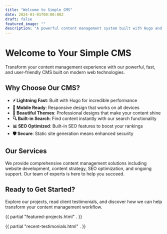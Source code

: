 ```yaml
---
title: "Welcome to Simple CMS"
date: 2024-01-01T00:00:00Z
draft: false
featured_image: ""
description: "A powerful content management system built with Hugo and Decap CMS. Create, manage, and publish content with ease."
---
```


# Welcome to Your Simple CMS

Transform your content management experience with our powerful, fast, and user-friendly CMS built on modern web technologies.

## Why Choose Our CMS?

- **⚡ Lightning Fast**: Built with Hugo for incredible performance
- **📱 Mobile Ready**: Responsive design that works on all devices  
- **🎨 Beautiful Themes**: Professional designs that make your content shine
- **🔍 Built-in Search**: Find content instantly with our search functionality
- **📊 SEO Optimized**: Built-in SEO features to boost your rankings
- **🛡️ Secure**: Static site generation means enhanced security

## Our Services

We provide comprehensive content management solutions including website development, content strategy, SEO optimization, and ongoing support. Our team of experts is here to help you succeed.

## Ready to Get Started?

Explore our projects, read client testimonials, and discover how we can help transform your content management workflow.

{{ partial "featured-projects.html" . }}

{{ partial "recent-testimonials.html" . }}
